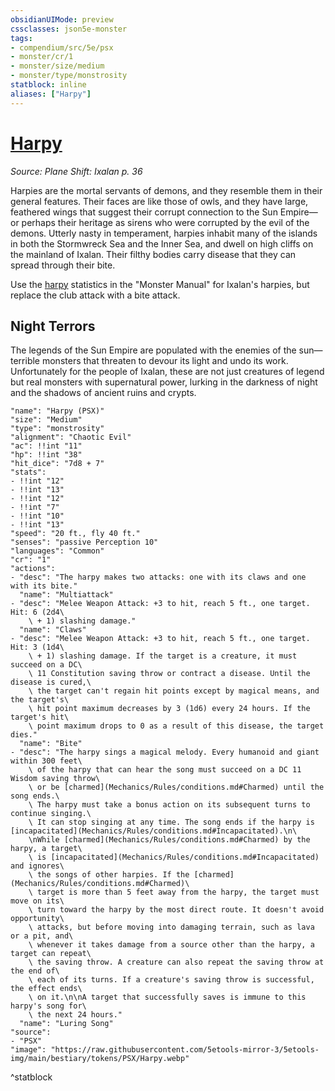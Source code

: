 ```yaml
---
obsidianUIMode: preview
cssclasses: json5e-monster
tags:
- compendium/src/5e/psx
- monster/cr/1
- monster/size/medium
- monster/type/monstrosity
statblock: inline
aliases: ["Harpy"]
---
```

# [Harpy](Mechanics\bestiary\monstrosity/harpy-psx.md)
*Source: Plane Shift: Ixalan p. 36*  

Harpies are the mortal servants of demons, and they resemble them in their general features. Their faces are like those of owls, and they have large, feathered wings that suggest their corrupt connection to the Sun Empire—or perhaps their heritage as sirens who were corrupted by the evil of the demons. Utterly nasty in temperament, harpies inhabit many of the islands in both the Stormwreck Sea and the Inner Sea, and dwell on high cliffs on the mainland of Ixalan. Their filthy bodies carry disease that they can spread through their bite.

Use the [harpy](Mechanics/bestiary/monstrosity/harpy.md) statistics in the "Monster Manual" for Ixalan's harpies, but replace the club attack with a bite attack.

## Night Terrors

The legends of the Sun Empire are populated with the enemies of the sun—terrible monsters that threaten to devour its light and undo its work. Unfortunately for the people of Ixalan, these are not just creatures of legend but real monsters with supernatural power, lurking in the darkness of night and the shadows of ancient ruins and crypts.

```statblock
"name": "Harpy (PSX)"
"size": "Medium"
"type": "monstrosity"
"alignment": "Chaotic Evil"
"ac": !!int "11"
"hp": !!int "38"
"hit_dice": "7d8 + 7"
"stats":
- !!int "12"
- !!int "13"
- !!int "12"
- !!int "7"
- !!int "10"
- !!int "13"
"speed": "20 ft., fly 40 ft."
"senses": "passive Perception 10"
"languages": "Common"
"cr": "1"
"actions":
- "desc": "The harpy makes two attacks: one with its claws and one with its bite."
  "name": "Multiattack"
- "desc": "Melee Weapon Attack: +3 to hit, reach 5 ft., one target. Hit: 6 (2d4\
    \ + 1) slashing damage."
  "name": "Claws"
- "desc": "Melee Weapon Attack: +3 to hit, reach 5 ft., one target. Hit: 3 (1d4\
    \ + 1) slashing damage. If the target is a creature, it must succeed on a DC\
    \ 11 Constitution saving throw or contract a disease. Until the disease is cured,\
    \ the target can't regain hit points except by magical means, and the target's\
    \ hit point maximum decreases by 3 (1d6) every 24 hours. If the target's hit\
    \ point maximum drops to 0 as a result of this disease, the target dies."
  "name": "Bite"
- "desc": "The harpy sings a magical melody. Every humanoid and giant within 300 feet\
    \ of the harpy that can hear the song must succeed on a DC 11 Wisdom saving throw\
    \ or be [charmed](Mechanics/Rules/conditions.md#Charmed) until the song ends.\
    \ The harpy must take a bonus action on its subsequent turns to continue singing.\
    \ It can stop singing at any time. The song ends if the harpy is [incapacitated](Mechanics/Rules/conditions.md#Incapacitated).\n\
    \nWhile [charmed](Mechanics/Rules/conditions.md#Charmed) by the harpy, a target\
    \ is [incapacitated](Mechanics/Rules/conditions.md#Incapacitated) and ignores\
    \ the songs of other harpies. If the [charmed](Mechanics/Rules/conditions.md#Charmed)\
    \ target is more than 5 feet away from the harpy, the target must move on its\
    \ turn toward the harpy by the most direct route. It doesn't avoid opportunity\
    \ attacks, but before moving into damaging terrain, such as lava or a pit, and\
    \ whenever it takes damage from a source other than the harpy, a target can repeat\
    \ the saving throw. A creature can also repeat the saving throw at the end of\
    \ each of its turns. If a creature's saving throw is successful, the effect ends\
    \ on it.\n\nA target that successfully saves is immune to this harpy's song for\
    \ the next 24 hours."
  "name": "Luring Song"
"source":
- "PSX"
"image": "https://raw.githubusercontent.com/5etools-mirror-3/5etools-img/main/bestiary/tokens/PSX/Harpy.webp"
```
^statblock
